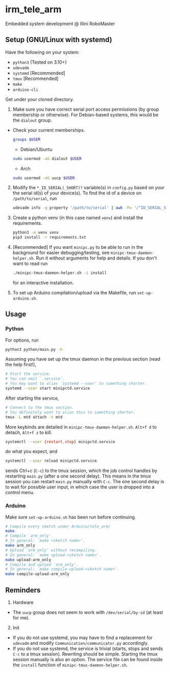 # irm_tele_arm
Embedded system development @ Illini RoboMaster
## Setup (GNU/Linux with systemd)
Have the following on your system:
- `python3` (Tested on 3.10+)
- `udevadm`
- `systemd` [Recommended]
- `tmux` [Recommended]
- `make`
- `arduino-cli`


Get under your cloned directory.
1. Make sure you have correct serial port access permissions (by group membership or otherwise). For Debian-based systems, this would be the `dialout` group.
- Check your current memberships.
    ```sh
    groups $USER
    ```
    - Debian/Ubuntu
    ```sh
    sudo usermod -aG dialout $USER
    ```
    - Arch
    ```sh
    sudo usermod -aG uucp $USER
    ```
2. Modify the `*_ID_SERIAL(_SHORT)?` variable(s) in `config.py` based on your the serial id(s) of your device(s). To find the id of a device on `/path/to/serial`, run
    ```sh
    udevadm info -q property '/path/to/serial' | awk -F= '/^ID_SERIAL_SHORT/ { print $2 }'
    ```
3. Create a python venv (in this case named `venv`) and install the requirements.
   ```sh
   python3 -m venv venv
   pip3 install -r requirements.txt
   ```
4. [Recommended] If you want `minipc.py` to be able to run in the background for easier debugging/testing, see `minipc-tmux-daemon-helper.sh`. Run it without arguments for help and details. If you don't want to read run
    ```sh
    ./minipc-tmux-daemon-helper.sh -i install
    ```
    for an interactive installation.

5. To set up Arduino compilation/upload via the Makefile, run `set-up-arduino.sh`.

## Usage
### Python
For options, run
```sh
python3 python/main.py -h
```
Assuming you have set up the tmux daemon in the previous section (read the help first!),
```sh
# Start the service.
# You can omit `.service'.
# You may want to alias `systemd --user' to something shorter.
systemd --user start minipctd.service
```
After starting the service,
```sh
# Connect to the tmux section.
# You definitely want to alias this to something shorter.
tmux -L mtd attach -t mtd
```
More keybinds are detailed in `minipc-tmux-daemon-helper.sh`. `Alt+f d` to detach, `Alt+f z` to kill.
```sh
systemctl --user {restart,stop} minipctd.service
```
do what you expect, and
```sh
systemctl --user reload minipctd.service
```
sends Ctrl+c (`C-c`) to the tmux session, which the job control handles by restarting `main.py` (after a one second delay). This means in the tmux session you can restart `main.py` manually with `C-c`. The one second delay is to wait for possible user input, in which case the user is dropped into a control menu.
### Arduino
Make sure `set-up-arduino.sh` has been run before continuing.
```sh
# Compile every sketch under Arduino/tele_arm/
make
# Compile `arm_only'.
# In general: `make <sketch name>'.
make arm_only
# Upload `arm_only' without recompiling.
# In general: `make upload-<sketch name>'.
make upload-arm_only
# Compile and upload `arm_only'.
# In general: `make compile-upload-<sketch name>'.
make compile-upload-arm_only
```

## Reminders
1. Hardware
- The `uucp` group does not seem to work with `/dev/serial/by-id` (at least for me).
2. Init
- If you do not use systemd, you may have to find a replacement for `udevadm` and modify `Communication/communicator.py` accordingly.
- If you do not use systemd, the service is trivial (starts, stops and sends `C-c` to a tmux session). Rewriting should be simple. Starting the tmux session manually is also an option. The service file can be found inside the `install` function of `minipc-tmux-daemon-helper.sh`.
